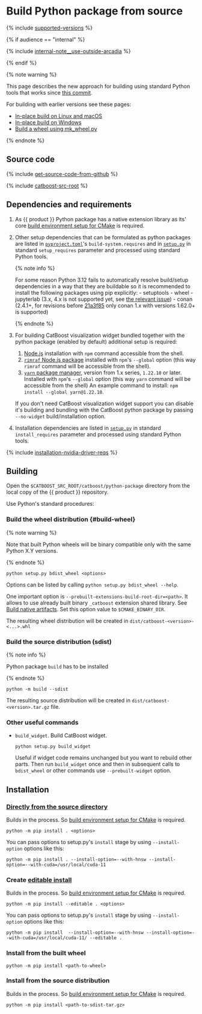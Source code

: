 # Build Python package from source

{% include [supported-versions](../_includes/work_src/reusage-installation/python__supported-versions.md) %}

{% if audience == "internal" %}

{% include [internal-note__use-outside-arcadia](../yandex_specific/_includes/note__use-outside-arcadia.md) %}

{% endif %}

{% note warning %}

This page describes the new approach for building using standard Python tools that works since [this commit](https://github.com/catboost/catboost/commit/f37d091421089231ed3c74a0431fff1c3544d606).

For building with earlier versions see these pages:

- [In-place build on Linux and macOS](python-installation-method-build-from-source-linux-macos-using-ya-make.md)
- [In-place build on Windows](python-installation-method-build-from-source-windows-using-ya-make.md)
- [Build a wheel using mk_wheel.py](python-installation-method-build-a-wheel-package.md#mk-wheel)

{% endnote %}

## Source code

{% include [get-source-code-from-github](../_includes/work_src/reusage-installation/get-source-code-from-github.md) %}

{% include [catboost-src-root](../_includes/work_src/reusage-installation/catboost-src-root.md) %}

## Dependencies and requirements

1. As {{ product }} Python package has a native extension library as its' core [build environment setup for CMake](build-environment-setup-for-cmake.md) is required.

1. Other setup dependencies that can be formulated as python packages are listed in [`pyproject.toml`](https://github.com/catboost/catboost/blob/master/catboost/python-package/pyproject.toml)'s `build-system.requires` and in [`setup.py`](https://github.com/catboost/catboost/blob/master/catboost/python-package/setup.py) in standard `setup_requires` parameter and processed using standard Python tools.

    {% note info %}

      For some reason Python 3.12 fails to automatically resolve build/setup dependencies in a way that they are buildable so it is recommended to install the following packages using pip explicitly:
        - setuptools
        -  wheel
        - jupyterlab (3.x, 4.x is not supported yet, see [the relevant issue](https://github.com/catboost/catboost/issues/2533))
        - conan (2.4.1+, for revisions before [21a3f85](https://github.com/catboost/catboost/commit/21a3f856c118b8c2514f0307ca7b013d6329015e) only conan 1.x with versions 1.62.0+ is supported)

    {% endnote %}

1. For building CatBoost visualization widget bundled together with the python package (enabled by default) additional setup is required:
    1. [Node.js](https://nodejs.org/) installation with `npm` command accessible from the shell.
    1. [`rimraf` Node.js package](https://www.npmjs.com/package/rimraf) installed with `npm`'s `--global` option (this way `rimraf` command will be accessible from the shell).
    1. [`yarn` package manager](https://yarnpkg.com/), version from 1.x series, `1.22.10` or later. Installed with `npm`'s `--global` option (this way `yarn` command will be accessible from the shell)
  An example command to install: `npm install --global yarn@1.22.10`.

    If you don't need CatBoost visualization widget support you can disable it's building and bundling with the CatBoost python package by passing `--no-widget` build/installation option.

1. Installation dependencies are listed in [`setup.py`](https://github.com/catboost/catboost/blob/master/catboost/python-package/setup.py) in standard `install_requires` parameter and processed using standard Python tools.

{% include [installation-nvidia-driver-reqs](../_includes/work_src/reusage-code-examples/nvidia-driver-reqs.md) %}

## Building

Open the `$CATBOOST_SRC_ROOT/catboost/python-package` directory from the local copy of the {{ product }} repository.

Use Python's standard procedures:

### Build the wheel distribution {#build-wheel}

{% note warning %}

Note that built Python wheels will be binary compatible only with the same Python X.Y versions.

{% endnote %}

```
python setup.py bdist_wheel <options>
```

Options can be listed by calling `python setup.py bdist_wheel --help`.

One important option is `--prebuilt-extensions-build-root-dir=<path>`. It allows to use already built binary `_catboost` extension shared library. See [Build native artifacts](build-native-artifacts.md). Set this option value to `$CMAKE_BINARY_DIR`.

The resulting wheel distribution will be created in `dist/catboost-<version>-<...>.whl`

### Build the source distribution (sdist)

{% note info %}

Python package `build` has to be installed

{% endnote %}

```
python -m build --sdist
```

The resulting source distribution will be created in `dist/catboost-<version>.tar.gz` file.

### Other useful commands

- `build_widget`. Build CatBoost widget.

  ```
  python setup.py build_widget
  ```
  Useful if widget code remains unchanged but you want to rebuild other parts. Then run `build_widget` once and then in subsequent calls to `bdist_wheel` or other commands use `--prebuilt-widget` option.

## Installation

### [Directly from the source directory](https://pip.pypa.io/en/stable/topics/local-project-installs/#regular-installs)

Builds in the process. So [build environment setup for CMake](build-environment-setup-for-cmake.md) is required.

```
python -m pip install . <options>
```

You can pass options to setup.py's `install` stage by using `--install-option` options like this:

```
python -m pip install . --install-option=--with-hnsw --install-option=--with-cuda=/usr/local/cuda-11
```

### Create [editable install](https://pip.pypa.io/en/stable/topics/local-project-installs/#editable-installs)

Builds in the process. So [build environment setup for CMake](build-environment-setup-for-cmake.md) is required.

```
python -m pip install --editable . <options>
```

You can pass options to setup.py's `install` stage by using `--install-option` options like this:

```
python -m pip install  --install-option=--with-hnsw --install-option=--with-cuda=/usr/local/cuda-11/ --editable .
```

### Install from the built wheel

```
python -m pip install <path-to-wheel>
```

### Install from the source distribution

Builds in the process. So [build environment setup for CMake](build-environment-setup-for-cmake.md) is required.

```
python -m pip install <path-to-sdist-tar.gz>
```
